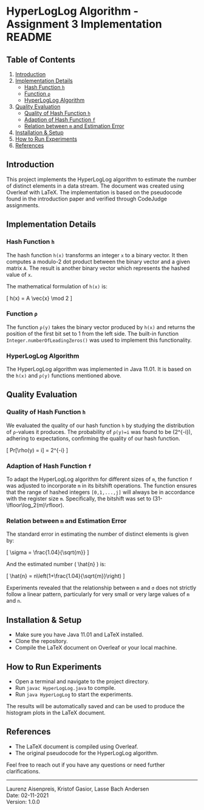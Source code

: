 # HyperLogLog Algorithm - Assignment 3 Implementation README

## Table of Contents
1. [Introduction](#introduction)
2. [Implementation Details](#implementation-details)
    - [Hash Function `h`](#hash-function-h)
    - [Function `ρ`](#function-ρ)
    - [HyperLogLog Algorithm](#hyperloglog-algorithm)
3. [Quality Evaluation](#quality-evaluation)
    - [Quality of Hash Function `h`](#quality-of-hash-function-h)
    - [Adaption of Hash Function `f`](#adaption-of-hash-function-f)
    - [Relation between `m` and Estimation Error](#relation-between-m-and-estimation-error)
4. [Installation & Setup](#installation-setup)
5. [How to Run Experiments](#how-to-run-experiments)
6. [References](#references)

## Introduction
This project implements the HyperLogLog algorithm to estimate the number of distinct elements in a data stream. The document was created using Overleaf with LaTeX. The implementation is based on the pseudocode found in the introduction paper and verified through CodeJudge assignments. 

## Implementation Details

### Hash Function `h`
The hash function `h(x)` transforms an integer `x` to a binary vector. It then computes a modulo-2 dot product between the binary vector and a given matrix `A`. The result is another binary vector which represents the hashed value of `x`.

The mathematical formulation of `h(x)` is:

\[
h(x) = A \vec{x} \mod 2
\]

### Function `ρ`
The function `ρ(y)` takes the binary vector produced by `h(x)` and returns the position of the first bit set to 1 from the left side. The built-in function `Integer.numberOfLeadingZeros()` was used to implement this functionality. 

### HyperLogLog Algorithm
The HyperLogLog algorithm was implemented in Java 11.01. It is based on the `h(x)` and `ρ(y)` functions mentioned above. 

## Quality Evaluation

### Quality of Hash Function `h`

We evaluated the quality of our hash function `h` by studying the distribution of `ρ`-values it produces. The probability of `ρ(y)=i` was found to be \(2^{-i}\), adhering to expectations, confirming the quality of our hash function.

\[
Pr[\rho(y) = i] = 2^{-i}
\]

### Adaption of Hash Function `f`

To adapt the HyperLogLog algorithm for different sizes of `m`, the function `f` was adjusted to incorporate `m` in its bitshift operations. The function ensures that the range of hashed integers `[0,1,...,j]` will always be in accordance with the register size `m`. Specifically, the bitshift was set to \(31-\lfloor\log_2(m)\rfloor\).

### Relation between `m` and Estimation Error

The standard error in estimating the number of distinct elements is given by:

\[
\sigma = \frac{1.04}{\sqrt{m}}
\]

And the estimated number \( \hat{n} \) is:

\[
\hat{n} = n\left(1+\frac{1.04}{\sqrt{m}}\right)
\]

Experiments revealed that the relationship between `m` and `σ` does not strictly follow a linear pattern, particularly for very small or very large values of `m` and `n`.

## Installation & Setup
- Make sure you have Java 11.01 and LaTeX installed.
- Clone the repository.
- Compile the LaTeX document on Overleaf or your local machine.

## How to Run Experiments
- Open a terminal and navigate to the project directory.
- Run `javac HyperLogLog.java` to compile.
- Run `java HyperLogLog` to start the experiments.

The results will be automatically saved and can be used to produce the histogram plots in the LaTeX document.

## References
- The LaTeX document is compiled using Overleaf.
- The original pseudocode for the HyperLogLog algorithm.

Feel free to reach out if you have any questions or need further clarifications.

---
Laurenz Aisenpreis, Kristof Gasior, Lasse Bach Andersen  
Date: 02-11-2021  
Version: 1.0.0  
